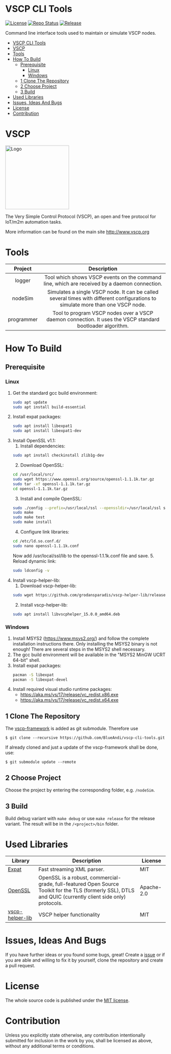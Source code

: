 # VSCP CLI Tools

[![License](https://img.shields.io/badge/license-MIT-blue.svg)](http://choosealicense.com/licenses/mit/)
[![Repo Status](https://www.repostatus.org/badges/latest/active.svg)](https://www.repostatus.org/#active)
[![Release](https://img.shields.io/github/release/BlueAndi/vscp-bootloader.svg)](https://github.com/BlueAndi/vscp-cli-tools/releases)

Command line interface tools used to maintain or simulate VSCP nodes.

- [VSCP CLI Tools](#vscp-cli-tools)
- [VSCP](#vscp)
- [Tools](#tools)
- [How To Build](#how-to-build)
  - [Prerequisite](#prerequisite)
    - [Linux](#linux)
    - [Windows](#windows)
  - [1 Clone The Repository](#1-clone-the-repository)
  - [2 Choose Project](#2-choose-project)
  - [3 Build](#3-build)
- [Used Libraries](#used-libraries)
- [Issues, Ideas And Bugs](#issues-ideas-and-bugs)
- [License](#license)
- [Contribution](#contribution)

# VSCP

<img src="https://github.com/grodansparadis/vscp_logo/raw/master/vscp_logo.jpg" width="200px" alt="Logo" />

The Very Simple Control Protocol (VSCP), an open and free protocol for IoT/m2m automation tasks.

More information can be found on the main site http://www.vscp.org

# Tools

| Project    | Description |
| :------:   | :---------: |
| logger     | Tool which shows VSCP events on the command line, which are received by a daemon connection. |
| nodeSim | Simulates a single VSCP node. It can be called several times with different configurations to simulate more than one VSCP node. |
| programmer | Tool to program VSCP nodes over a VSCP daemon connection. It uses the VSCP standard bootloader algorithm. |

# How To Build

## Prerequisite

### Linux

1. Get the standard gcc build environment:
    ```bash
    sudo apt update
    sudo apt install build-essential
    ```
2. Install expat packages:
    ```bash
    sudo apt install libexpat1
    sudo apt install libexpat1-dev
    ```
3. Install OpenSSL v1.1:
    1. Install dependencies:
    ```bash
    sudo apt install checkinstall zlib1g-dev
    ```
    2. Download OpenSSL:
    ```bash
    cd /usr/local/src/
    sudo wget https://www.openssl.org/source/openssl-1.1.1k.tar.gz
    sudo tar -xf openssl-1.1.1k.tar.gz
    cd openssl-1.1.1k.tar.gz
    ```
    3. Install and compile OpenSSL:
    ```bash
    sudo ./config --prefix=/usr/local/ssl --openssldir=/usr/local/ssl shared zlib
    sudo make
    sudo make test
    sudo make install
    ```
    4. Configure link libraries:
    ```bash
    cd /etc/ld.so.conf.d/
    sudo nano openssl-1.1.1k.conf
    ```
    Now add /usr/local/ssl/lib to the openssl-1.1.1k.conf file and save.
    5. Reload dynamic link:
    ```bash
    sudo ldconfig -v
    ```
4. Install vscp-helper-lib:
    1. Download vscp-helper-lib:
    ```bash
    sudo wget https://github.com/grodansparadis/vscp-helper-lib/releases/download/v15.0.0/libvscphelper_15.0.0_amd64.deb
    ```
    2. Install vscp-helper-lib:
    ```bash
    sudo apt install libvscphelper_15.0.0_amd64.deb
    ```

### Windows

1. Install MSYS2 (https://www.msys2.org/) and follow the complete installation instructions there. Only installing the MSYS2 binary is not enough! There are several steps in the MSYS2 shell necessary.
2. The gcc build environment will be available in the "MSYS2 MinGW UCRT 64-bit" shell.
3. Install expat packages:
    ```bash
    pacman -S libexpat
    pacman -S libexpat-devel
    ```
4. Install required visual studio runtime packages:
   * https://aka.ms/vs/17/release/vc_redist.x86.exe
   * https://aka.ms/vs/17/release/vc_redist.x64.exe

## 1 Clone The Repository

The [vscp-framework](https://github.com/BlueAndi/vscp-framework) is added as git submodule. Therefore use
```
$ git clone --recursive https://github.com/BlueAndi/vscp-cli-tools.git
```

If already cloned and just a update of the vscp-framework shall be done, use:
```
$ git submodule update --remote
```

## 2 Choose Project

Choose the project by entering the corresponding folder, e.g. ```/nodeSim```.

## 3 Build

Build debug variant with ```make debug``` or use ```make release``` for the release variant.
The result will be in the ```/<project>/bin``` folder.

# Used Libraries

| Library | Description | License |
| - | - | - |
| [Expat](https://github.com/libexpat/libexpat) | Fast streaming XML parser. | MIT |
| [OpenSSL](https://github.com/openssl/openssl) | OpenSSL is a robust, commercial-grade, full-featured Open Source Toolkit for the TLS (formerly SSL), DTLS and QUIC (currently client side only) protocols. | Apache-2.0 |
| [vscp-helper-lib](https://github.com/grodansparadis/vscp-helper-lib) | VSCP helper functionality | MIT |

# Issues, Ideas And Bugs

If you have further ideas or you found some bugs, great! Create a [issue](https://github.com/BlueAndi/vscp-cli-tools/issues) or if you are able and willing to fix it by yourself, clone the repository and create a pull request.

# License
The whole source code is published under the [MIT license](http://choosealicense.com/licenses/mit/).

# Contribution
Unless you explicitly state otherwise, any contribution intentionally submitted for inclusion in the work by you, shall be licensed as above, without any
additional terms or conditions.
